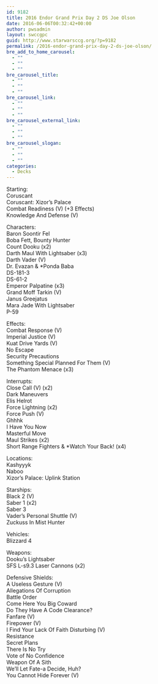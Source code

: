 ```yaml
---
id: 9182
title: 2016 Endor Grand Prix Day 2 DS Joe Olson
date: 2016-06-06T00:32:42+00:00
author: pwsadmin
layout: swccgpc
guid: http://www.starwarsccg.org/?p=9182
permalink: /2016-endor-grand-prix-day-2-ds-joe-olson/
bre_add_to_home_carousel:
  - ""
  - ""
  - ""
bre_carousel_title:
  - ""
  - ""
  - ""
bre_carousel_link:
  - ""
  - ""
  - ""
bre_carousel_external_link:
  - ""
  - ""
  - ""
bre_carousel_slogan:
  - ""
  - ""
  - ""
categories:
  - Decks
---
```

Starting:  
Coruscant  
Coruscant: Xizor&#8217;s Palace  
Combat Readiness (V) (+3 Effects)  
Knowledge And Defense (V)

Characters:  
Baron Soontir Fel  
Boba Fett, Bounty Hunter  
Count Dooku (x2)  
Darth Maul With Lightsaber (x3)  
Darth Vader (V)  
Dr. Evazan & *Ponda Baba  
DS-181-3  
DS-61-2  
Emperor Palpatine (x3)  
Grand Moff Tarkin (V)  
Janus Greejatus  
Mara Jade With Lightsaber  
P-59

Effects:  
Combat Response (V)  
Imperial Justice (V)  
Kuat Drive Yards (V)  
No Escape  
Security Precautions  
Something Special Planned For Them (V)  
The Phantom Menace (x3)

Interrupts:  
Close Call (V) (x2)  
Dark Maneuvers  
Elis Helrot  
Force Lightning (x2)  
Force Push (V)  
Ghhhk  
I Have You Now  
Masterful Move  
Maul Strikes (x2)  
Short Range Fighters & *Watch Your Back! (x4)

Locations:  
Kashyyyk  
Naboo  
Xizor&#8217;s Palace: Uplink Station

Starships:  
Black 2 (V)  
Saber 1 (x2)  
Saber 3  
Vader&#8217;s Personal Shuttle (V)  
Zuckuss In Mist Hunter

Vehicles:  
Blizzard 4

Weapons:  
Dooku&#8217;s Lightsaber  
SFS L-s9.3 Laser Cannons (x2)

Defensive Shields:  
A Useless Gesture (V)  
Allegations Of Corruption  
Battle Order  
Come Here You Big Coward  
Do They Have A Code Clearance?  
Fanfare (V)  
Firepower (V)  
I Find Your Lack Of Faith Disturbing (V)  
Resistance  
Secret Plans  
There Is No Try  
Vote of No Confidence  
Weapon Of A Sith  
We&#8217;ll Let Fate-a Decide, Huh?  
You Cannot Hide Forever (V)